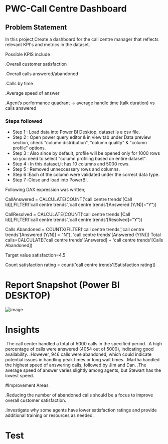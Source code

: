 



# PWC-Call Centre Dashboard


## Problem Statement

In this project,Create a dashboard for the call centre manager that reflects relevant KPI's and metrics in the dataset.

Possible KPIS include

.Overall customer satisfaction

.Overall calls answered/abandoned

.Calls by time

.Average speed of answer

.Agent’s performance quadrant -> average handle time (talk        duration) vs calls answered


### Steps followed 

- Step 1 : Load data into Power BI Desktop, dataset is a csv file.
- Step 2 : Open power query editor & in view tab under Data preview section, check "column distribution", "column quality" & "column profile" options.
- Step 3 : Also since by default, profile will be opened only for 1000 rows so you need to select "column profiling based on entire dataset".
- Step 4 : In this dataset,it has 10 columns and 5000 rows.
- Step 5 : Removed unneccessary rows and columns.
- Step 6 :Each of the column were validated under the correct data type.
- Step 7 :Close and load into PowerBI.

 Following DAX expression was written;

 CallAnswered = CALCULATE(COUNT('call centre trends'[Call Id]),FILTER('call centre trends','call centre trends'[Answered (Y/N)]="Y"))

 CallResolved = CALCULATE(COUNT('call centre trends'[Call Id]),FILTER('call centre trends','call centre trends'[Resolved]="Y"))

Calls Abandoned = COUNTX(FILTER('call centre trends','call centre trends'[Answered (Y/N)] = "N"), 'call centre trends'[Answered (Y/N)])
 Total calls=CALCULATE('call centre trends'[Answered] + 'call centre trends'[Calls Abandoned])

 Target value satisfaction=4.5
 
 Count satisfaction rating = count('call centre trends'[Satisfaction rating])



 

       
        


 
 # Report Snapshot (Power BI DESKTOP)

 
![image](https://github.com/SuganyaNammalvar/Test/assets/142667989/ae82efd5-8ed7-4724-8281-8324765eed71)

# Insights

.The call center handled a total of 5000 calls in the specified period.
.A high percentage of calls were answered (4054 out of 5000), indicating good availability.
.However, 946 calls were abandoned, which could indicate potential issues in handling peak times or long wait times.
.Martha handled the highest speed of answering calls, followed by  Jim and Dan.
.The average speed of answer varies slightly among agents, but Stewart has the lowest speed.

#Improvement Areas

.Reducing the number of abandoned calls should be a focus to improve overall customer satisfaction.

.Investigate why some agents have lower satisfaction ratings and provide additional training or resources as needed.




# Test
